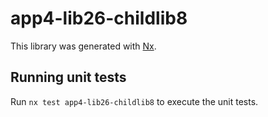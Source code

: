 # app4-lib26-childlib8

This library was generated with [Nx](https://nx.dev).

## Running unit tests

Run `nx test app4-lib26-childlib8` to execute the unit tests.
